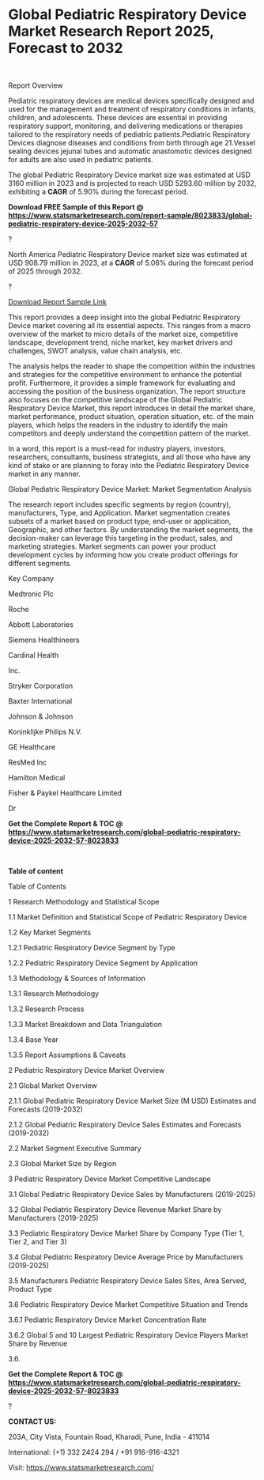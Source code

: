 <h1>Global Pediatric Respiratory Device Market Research Report 2025, Forecast to 2032</h1><br/><p>Report Overview</p>
 
 
 
 <p>Pediatric respiratory devices are medical devices specifically designed and used for the management and treatment of respiratory conditions in infants, children, and adolescents. These devices are essential in providing respiratory support, monitoring, and delivering medications or therapies tailored to the respiratory needs of pediatric patients.Pediatric Respiratory Devices diagnose diseases and conditions from birth through age 21.Vessel sealing devices jejunal tubes and automatic anastomotic devices designed for adults are also used in pediatric patients.</p>
 
 
 
 <p>The global Pediatric Respiratory Device market size was estimated at USD 3160 million in 2023 and is projected to reach USD 5293.60 million by 2032, exhibiting a <strong>CAGR</strong> of 5.90% during the forecast period.</p>
 
 
 
 <div><b>Download FREE Sample of this Report @ <a href="https://www.statsmarketresearch.com/download-free-sample/8023833/global-pediatric-respiratory-device-2025-2032-57">https://www.statsmarketresearch.com/report-sample/8023833/global-pediatric-respiratory-device-2025-2032-57</a></b></div>
 
 
 
 <p>? </p>
 
 
 
 <p>North America Pediatric Respiratory Device market size was estimated at USD 908.79 million in 2023, at a <strong>CAGR</strong> of 5.06% during the forecast period of 2025 through 2032.</p>
 
 
 
 <p>? </p>
 
 
 
 <p><a href="https://www.statsmarketresearch.com/download-free-sample/8023833/global-pediatric-respiratory-device-2025-2032-57">Download Report Sample Link</a></p>
 
 
 
 <p>This report provides a deep insight into the global Pediatric Respiratory Device market covering all its essential aspects. This ranges from a macro overview of the market to micro details of the market size, competitive landscape, development trend, niche market, key market drivers and challenges, SWOT analysis, value chain analysis, etc.</p>
 
 
 
 <p>The analysis helps the reader to shape the competition within the industries and strategies for the competitive environment to enhance the potential profit. Furthermore, it provides a simple framework for evaluating and accessing the position of the business organization. The report structure also focuses on the competitive landscape of the Global Pediatric Respiratory Device Market, this report introduces in detail the market share, market performance, product situation, operation situation, etc. of the main players, which helps the readers in the industry to identify the main competitors and deeply understand the competition pattern of the market.</p>
 
 
 
 <p>In a word, this report is a must-read for industry players, investors, researchers, consultants, business strategists, and all those who have any kind of stake or are planning to foray into the Pediatric Respiratory Device market in any manner.</p>
 
 
 
 <p>Global Pediatric Respiratory Device Market: Market Segmentation Analysis</p>
 
 
 
 <p>The research report includes specific segments by region (country), manufacturers, Type, and Application. Market segmentation creates subsets of a market based on product type, end-user or application, Geographic, and other factors. By understanding the market segments, the decision-maker can leverage this targeting in the product, sales, and marketing strategies. Market segments can power your product development cycles by informing how you create product offerings for different segments.</p>
 
 
 
 <p>Key Company</p>
 
 
 
 <p>Medtronic Plc</p>
 
 
 
 <p>Roche</p>
 
 
 
 <p>Abbott Laboratories</p>
 
 
 
 <p>Siemens Healthineers</p>
 
 
 
 <p>Cardinal Health</p>
 
 
 
 <p>Inc.</p>
 
 
 
 <p>Stryker Corporation</p>
 
 
 
 <p>Baxter International</p>
 
 
 
 <p>Johnson & Johnson</p>
 
 
 
 <p>Koninklijke Philips N.V.</p>
 
 
 
 <p>GE Healthcare</p>
 
 
 
 <p>ResMed Inc</p>
 
 
 
 <p>Hamilton Medical</p>
 
 
 
 <p>Fisher & Paykel Healthcare Limited</p>
 
 
 
 <p>Dr</p>
 
 
 
 <div><b>Get the Complete Report & TOC @ <a href="https://www.statsmarketresearch.com/global-pediatric-respiratory-device-2025-2032-57-8023833">https://www.statsmarketresearch.com/global-pediatric-respiratory-device-2025-2032-57-8023833</a></b></div>
 
 
 
 <p><br />
 
 <b>Table of content</b></p>
 
 
 
 <p>Table of Contents<br />
 
 1 Research Methodology and Statistical Scope<br />
 
 1.1 Market Definition and Statistical Scope of Pediatric Respiratory Device<br />
 
 1.2 Key Market Segments<br />
 
 1.2.1 Pediatric Respiratory Device Segment by Type<br />
 
 1.2.2 Pediatric Respiratory Device Segment by Application<br />
 
 1.3 Methodology & Sources of Information<br />
 
 1.3.1 Research Methodology<br />
 
 1.3.2 Research Process<br />
 
 1.3.3 Market Breakdown and Data Triangulation<br />
 
 1.3.4 Base Year<br />
 
 1.3.5 Report Assumptions & Caveats<br />
 
 2 Pediatric Respiratory Device Market Overview<br />
 
 2.1 Global Market Overview<br />
 
 2.1.1 Global Pediatric Respiratory Device Market Size (M USD) Estimates and Forecasts (2019-2032)<br />
 
 2.1.2 Global Pediatric Respiratory Device Sales Estimates and Forecasts (2019-2032)<br />
 
 2.2 Market Segment Executive Summary<br />
 
 2.3 Global Market Size by Region<br />
 
 3 Pediatric Respiratory Device Market Competitive Landscape<br />
 
 3.1 Global Pediatric Respiratory Device Sales by Manufacturers (2019-2025)<br />
 
 3.2 Global Pediatric Respiratory Device Revenue Market Share by Manufacturers (2019-2025)<br />
 
 3.3 Pediatric Respiratory Device Market Share by Company Type (Tier 1, Tier 2, and Tier 3)<br />
 
 3.4 Global Pediatric Respiratory Device Average Price by Manufacturers (2019-2025)<br />
 
 3.5 Manufacturers Pediatric Respiratory Device Sales Sites, Area Served, Product Type<br />
 
 3.6 Pediatric Respiratory Device Market Competitive Situation and Trends<br />
 
 3.6.1 Pediatric Respiratory Device Market Concentration Rate<br />
 
 3.6.2 Global 5 and 10 Largest Pediatric Respiratory Device Players Market Share by Revenue<br />
 
 3.6.</p>
 
 
 
 <div><b>Get the Complete Report & TOC @ <a href="https://www.statsmarketresearch.com/global-pediatric-respiratory-device-2025-2032-57-8023833">https://www.statsmarketresearch.com/global-pediatric-respiratory-device-2025-2032-57-8023833</a></b></div>
 
 
 
 <p>? </p>
 
 
 
 <p><b>CONTACT US:</b><br />
 
 203A, City Vista, Fountain Road, Kharadi, Pune, India - 411014<br />
 
 International: (+1) 332 2424 294 / +91 916-916-4321<br />
 
 Visit: <a href="https://www.statsmarketresearch.com/">https://www.statsmarketresearch.com/</a></p>
